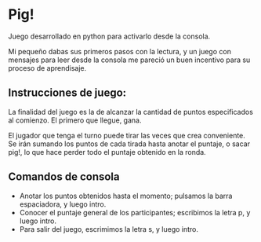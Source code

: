 ﻿# Pig!

Juego desarrollado en python para activarlo desde la consola.

Mi pequeño dabas sus primeros pasos con la lectura, y un juego con mensajes para leer desde la consola me pareció un buen incentivo para su proceso de aprendisaje.

## Instrucciones de juego:

La finalidad del juego es la de alcanzar la cantidad de puntos especificados al comienzo. El primero que llegue, gana.

El jugador que tenga el turno puede tirar las veces que crea conveniente. Se irán sumando los puntos de cada tirada hasta anotar el puntaje, o sacar pig!, lo que hace perder todo el puntaje obtenido en la ronda.

## Comandos de consola

* Anotar los puntos obtenidos hasta el momento; pulsamos la barra espaciadora, y luego intro.
* Conocer el puntaje general de los participantes; escribimos la letra p, y luego intro.
* Para salir del juego, escrimimos la letra s, y luego intro.

